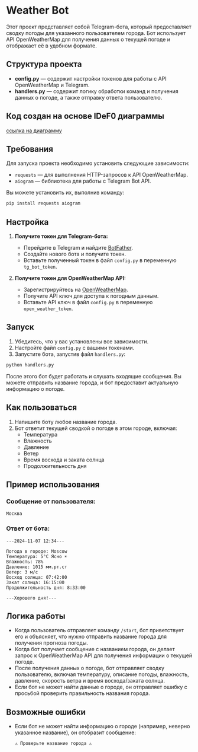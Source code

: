 # Weather Bot

Этот проект представляет собой Telegram-бота, который предоставляет сводку погоды для указанного пользователем города. Бот использует API OpenWeatherMap для получения данных о текущей погоде и отображает её в удобном формате.

## Структура проекта

- **config.py** — содержит настройки токенов для работы с API OpenWeatherMap и Telegram.
- **handlers.py** — содержит логику обработки команд и получения данных о погоде, а также отправку ответа пользователю.

## Код создан на основе IDeF0 диаграммы

[ccылка на диаграмму](https://viewer.diagrams.net/?tags=%7B%7D&lightbox=1&highlight=0000ff&edit=_blank&layers=1&nav=1&title=weather_bot.drawio#R%3Cmxfile%3E%3Cdiagram%20name%3D%22%D0%A1%D1%82%D1%80%D0%B0%D0%BD%D0%B8%D1%86%D0%B0%20%E2%80%94%201%22%20id%3D%22m3OpFU5KmMsNH2Q8RI0B%22%3E7Vxbc5s4FP41PDaDuPNoG3u7M91pZtqdbh%2BJrdhsMXgxSZz%2B%2BhUgyUcXbHzBTur2gYIshDjnfOdODHu03PxRxKvFX%2FkMp4ZlzjaGHRmWhXzbJ%2F9VI6%2FNSOi6zcC8SGZ00nbgS%2FIT00GTjj4lM7wWJpZ5npbJShyc5lmGp6UwFhdF%2FiJOe8xT8amreI6VgS%2FTOFVHvyWzctGMBpa%2FHf%2BIk%2FmCPRl5YfPLMmaT6ZusF%2FEsfwFD9tiwR0Wel83ZcjPCaUU8RpfmvknLr3xjBc7KLjfMfbT%2BuXpdfPyMnIH7tz14nGcf6CrPcfpEX9iITCMcVMfhuD5GRoSMoB4fuvVxUI8gMB7VR7MemZD16kunPgbsJ3K06wkmGBmBI6NT%2BcqIX%2BINebXholymZACR0zhN5hk5n5KXxgUZeMZFmRB2DegPy2Q2q24fFnid%2FIwf6qVMcr3Kk6yshcEdGm5UrfVU5utG4Kql12WR%2F8CjPM3JulGWZ9Uqj0maykN5VlI5tUJyTSlI9oE3raxBnOEEKThf4rJ4JVM2DBTNHRQj9OplK2%2B2S4mzALLGxmIq4nO%2B7lYKyAkVhAOEwlUYgWcEFPQyL8pFPs%2BzOB1vR4dF%2FpTN8IwSezvnU56vKIH%2FxWX5SilX0V7kbPPM6kG7iUj2lT8VU7xj%2F5ae2AVO4zJ5FtfXEY%2Feel9JzJZJjmkKXOIqii1RxsUcl%2FQuiQV8G8dzxdJCdQCBOQTnOqxRYCKG7hq%2FMq9FTr4skhJ%2FWcU1wV%2BIjtdx7STh53SkdEWBqcg%2FsjTy7%2FUl%2F7ZKaQUQ2WxQWZdKFaXxep1MRbqIROwq2yqNAA12qYATRRs5e0S7gZwi2spCMi8vjRFHb85sIPAmMG1kOgeFxU4GAjr0N5K7vLQyTbPkmZzOq1NgLJvnecA0juvV%2BU%2B%2BYjWt%2Bsh3MwEPs4UdN4vQxxMiwR28C%2Ft5ispgKiLUqAhHgw%2BnLxXh6QWt4eKQCpQgaF34OmwTK1U4ufgMgHC6ikvGxdUUH6kAobn9RsWqxcJfX8z8W7NEhL53vidwwTaPNkbKWgqnerZHgcK%2Fwf2fzBRABTEAnlvUogVOd%2FVolNU7yHVOo04OT0Ir8k29nABJDTWSavcF1vDWwGqj8Gxg1ax1abAyX1WDVo7QYY2kBk%2B%2BBqefVzj7huNyQQBy28bUkuDJkxzQmJqXNKZIk%2Bw6DaCEFMXrP9XFnYN8NvAd%2FhpthKtXeHWPi4S8WsXjd4F3maU8Kj%2FYMvvmnWmH238i8HkG4FLAV1MrH79%2BvWfI94FhnYiuM0%2BDVp57vKzsXPawXtW81HvyDlAjPFMKo4IhCxNrDQO9AppNVVOsJpgQsQiEHFv9ef3Wxh2ClF1RgroqHXoo5JEb1YlISvR6GpWow6%2Ffm0rUpLqqONYBggdDzpEiHz4QS08noipiPBCrInb8nf%2FfioWj8WQvWwFAmkTar%2B3LyrbNlml7gG27rhfraiBNMOaIeSJyDAGkYUpoUG02yedFvHwfiDyHt2qKELSdQFXN9iWjSR3i%2Bq%2FCbT1awZu9c%2Ff4s13h3aF6h6gz2OBkF4VaWNpZE5zGnxbTabUnf3dnX812v4wW6tqcxRGwxGPweJhmcsH8SUc3rGLnp%2FgBp%2F0hvhW6tJ%2BD3mzwLgooUTtw0wr0DyTyMFlTCgU7K60ea0LYlPzxcY37Ueot9QboXAWA87wQIPVpQFmIwHHMPHsT%2BGNjcGwWCXXxCL9RFVVt9pE9woLbjsStNi%2FFy2UD0b0EFkwW2WsXr11Xdd0uW7xGmprBHr10Ho3SKfxVgwkYvPIqGCHOZE0MQHnjAaMlSZenkS6dV9JfDk2taPzigQEPyBkP%2FPDODY6MDWRtoVmr5%2FDAVqPs23AreffoXrcyvKZbabd0ZO7I9IkG%2BLAcXmujgfZ5QHWftaHgXTqatqmXE%2BBoIktKbL91P9Nqkb6DEtRQHveGPFq%2F8SwOyZU9QycUdb2ns90X9Qytm0vquZLt9uVEelfDrSwkV7767v3VJfVMY4CUzg8kwkLqRhPbxCzzkDLX2yhoHWfmbjR8cNrkH8DPumgN3tIkMk7TQaAGz73JLhX47q7l0YnI6yg579gWHNcJ7zzRYXHl9Hbfeq4lecGLhSbrfAvO5ytom7nlfMZWIbmKhjTBQwJlI5GosXgeBhkheyH6%2FPUqzgQoeP895XUBPZ7%2BmNdi%2F2HaKImqRpNkSZnEabNbOrPD%2FqG2h1bhOP9t1Jb5qTI49fvsbjqQvkWBWT%2FIKUfJGzGLIxo0MA2x1eAHbFL4crrwjHd3Q9yq4ZETV46tGh5dJ3V%2F3%2FRc5aO2t5D3CDtaMdvRs%2FRCeY%2F2CgcHOCxejxRPUsqH%2FBIpBncnyuoMg1i3Zt9uvuEUg6ZNmoYy3BC4inGNFHZLhursgYP0Vdi55PDSaQg%2FkEKA639daZ07BOiqLa%2FloQfS55XhsZ9XygsFF%2B4tstt7HrjIw9bB4T7UTgBqR8yh435WcIam2oMQu6tn9kY8N993JVlVPbfLlhxZs8a7%2FXMEJztWLYVJa59a6VsbtHxtDfs9xHaUA9pCdtvn5jxUrPS5qlZXNtrIlBX99a22pvBfMVuN3yXWtiVKtPF7B3V%2FSnvSecL9jnvc75hyYxQYB7unrUmXDh96nB0uvzMgKoQtB%2B2HsK%2BB8BEfe5DL7d%2BRatT79q9x2eP%2FAQ%3D%3D%3C%2Fdiagram%3E%3C%2Fmxfile%3E)

## Требования

Для запуска проекта необходимо установить следующие зависимости:

- `requests` — для выполнения HTTP-запросов к API OpenWeatherMap.
- `aiogram` — библиотека для работы с Telegram Bot API.

Вы можете установить их, выполнив команду:

```bash
pip install requests aiogram
```

## Настройка

1. **Получите токен для Telegram-бота:**
   - Перейдите в Telegram и найдите [BotFather](https://core.telegram.org/bots#botfather).
   - Создайте нового бота и получите токен.
   - Вставьте полученный токен в файл `config.py` в переменную `tg_bot_token`.

2. **Получите токен для OpenWeatherMap API:**
   - Зарегистрируйтесь на [OpenWeatherMap](https://openweathermap.org/).
   - Получите API ключ для доступа к погодным данным.
   - Вставьте API ключ в файл `config.py` в переменную `open_weather_token`.

## Запуск

1. Убедитесь, что у вас установлены все зависимости.
2. Настройте файл `config.py` с вашими токенами.
3. Запустите бота, запустив файл `handlers.py`:

```bash
python handlers.py
```

После этого бот будет работать и слушать входящие сообщения. Вы можете отправить название города, и бот предоставит актуальную информацию о погоде.

## Как пользоваться

1. Напишите боту любое название города.
2. Бот ответит текущей сводкой о погоде в этом городе, включая:
   - Температура
   - Влажность
   - Давление
   - Ветер
   - Время восхода и заката солнца
   - Продолжительность дня

## Пример использования

### Сообщение от пользователя:
```
Москва
```

### Ответ от бота:
```
---2024-11-07 12:34---

Погода в городе: Moscow
Температура: 5°C Ясно ☀️
Влажность: 78%
Давление: 1015 мм.рт.ст
Ветер: 3 м/с
Восход солнца: 07:42:00
Закат солнца: 16:15:00
Продолжительность дня: 8:33:00

---Хорошего дня!---
```

## Логика работы

- Когда пользователь отправляет команду `/start`, бот приветствует его и объясняет, что нужно отправить название города для получения прогноза погоды.
- Когда бот получает сообщение с названием города, он делает запрос к OpenWeatherMap API для получения информации о текущей погоде.
- После получения данных о погоде, бот отправляет сводку пользователю, включая температуру, описание погоды, влажность, давление, скорость ветра и время восхода/заката солнца.
- Если бот не может найти данные о городе, он отправляет ошибку с просьбой проверить правильность названия города.

## Возможные ошибки

- Если бот не может найти информацию о городе (например, неверно указанное название), он отобразит сообщение:
  ```
  ⚠️ Проверьте название города ⚠️
  ```
